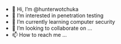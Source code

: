 - 👋 Hi, I’m @hunterwotchuka
- 👀 I’m interested in penetration testing
- 🌱 I’m currently learning computer security
- 💞️ I’m looking to collaborate on ...
- 📫 How to reach me ...

<!---
hunterwotchuka/hunterwotchuka is a ✨ special ✨ repository because its `README.md` (this file) appears on your GitHub profile.
You can click the Preview link to take a look at your changes.
--->
